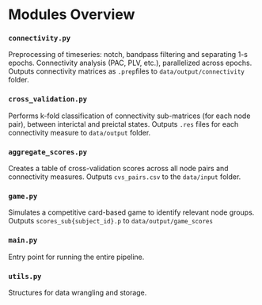 # Modules Overview

### `connectivity.py`
Preprocessing of timeseries: notch, bandpass filtering and separating 1-s epochs.
Connectivity analysis (PAC, PLV, etc.), parallelized across epochs.
Outputs connectivity matrices as `.prep`files to `data/output/connectivity` folder.

### `cross_validation.py`
Performs k-fold classification of connectivity sub-matrices (for each node pair), between interictal and preictal states.
Outputs `.res` files for each connectivity measure to `data/output` folder.

### `aggregate_scores.py`
Creates a table of cross-validation scores across all node pairs and connectivity measures.
Outputs `cvs_pairs.csv` to the `data/input` folder.

### `game.py`
Simulates a competitive card-based game to identify relevant node groups.
Outputs `scores_sub{subject_id}.p` to `data/output/game_scores`

### `main.py`
Entry point for running the entire pipeline.

### `utils.py`
Structures for data wrangling and storage.